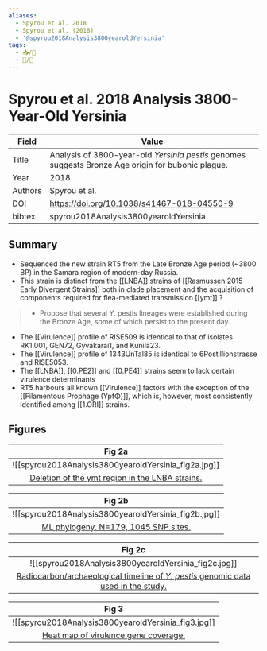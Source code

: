 ```yaml
---
aliases:
  - Spyrou et al. 2018
  - Spyrou et al. (2018)
  - '@spyrou2018Analysis3800yearoldYersinia' 
tags: 
  - 📥/📰 
  - 📝/🌱   
---
```


# Spyrou et al. 2018 Analysis 3800-Year-Old Yersinia

| Field   | Value                                                                                                                                                          |
| ------- | -------------------------------------------------------------------------------------------------------------------------------------------------------------- |
| Title   | Analysis of 3800-year-old <i>Yersinia pestis</i> genomes suggests Bronze Age origin for bubonic plague. |
| Year    | 2018                                                                                                                                                        |
| Authors | Spyrou et al.                                                                                                                                               |
| DOI     | <https://doi.org/10.1038/s41467-018-04550-9>                                                                                                                 |
| bibtex  | spyrou2018Analysis3800yearoldYersinia                                                                                                                     | 


## Summary

- Sequenced the new strain RT5 from the Late Bronze Age period (~3800 BP) in the Samara region of modern-day Russia.
- This strain is distinct from the [[LNBA]] strains of [[Rasmussen 2015 Early Divergent Strains]] both in clade placement and the acquisition of components required for  flea-mediated transmission [[ymt]] ?

>- Propose that several Y. pestis lineages were established during the Bronze Age, some of which persist to the present day.

- The [[Virulence]] profile of RISE509 is identical to that of isolates RK1.001, GEN72, Gyvakarai1, and Kunila23.
- The [[Virulence]] profile of 1343UnTal85 is identical to 6Postillionstrasse and RISE5053.
- The [[LNBA]],  [[0.PE2]] and [[0.PE4]] strains seem to lack certain virulence determinants
- RT5 harbours all known [[Virulence]] factors with the exception of the [[Filamentous Prophage (YpfΦ)]], which is, however, most consistently identified among [[1.ORI]] strains.
## Figures


|    Fig 2a                                         |
|:--------------------------------------------:|
| ![[spyrou2018Analysis3800yearoldYersinia_fig2a.jpg]] |
| [Deletion of the ymt region in the LNBA strains.](Spyrou%20et%20al.%202018%20Analysis%203800-Year-Old%20Yersinia.md) |

|    Fig 2b                                         |
|:--------------------------------------------:|
| ![[spyrou2018Analysis3800yearoldYersinia_fig2b.jpg]] |
| [ML phylogeny. N=179, 1045 SNP sites.](Spyrou%20et%20al.%202018%20Analysis%203800-Year-Old%20Yersinia.md) |

|                        Fig 2c                        |
|:----------------------------------------------------:|
| ![[spyrou2018Analysis3800yearoldYersinia_fig2c.jpg]] |
|  [Radiocarbon/archaeological timeline of <i>Y. pestis</i> genomic data used in the study. ](Spyrou%20et%20al.%202018%20Analysis%203800-Year-Old%20Yersinia.md)       |

|                        Fig 3                        |
|:----------------------------------------------------:|
| ![[spyrou2018Analysis3800yearoldYersinia_fig3.jpg]] |
|         [Heat map of virulence gene coverage.](Spyrou%20et%20al.%202018%20Analysis%203800-Year-Old%20Yersinia.md) |